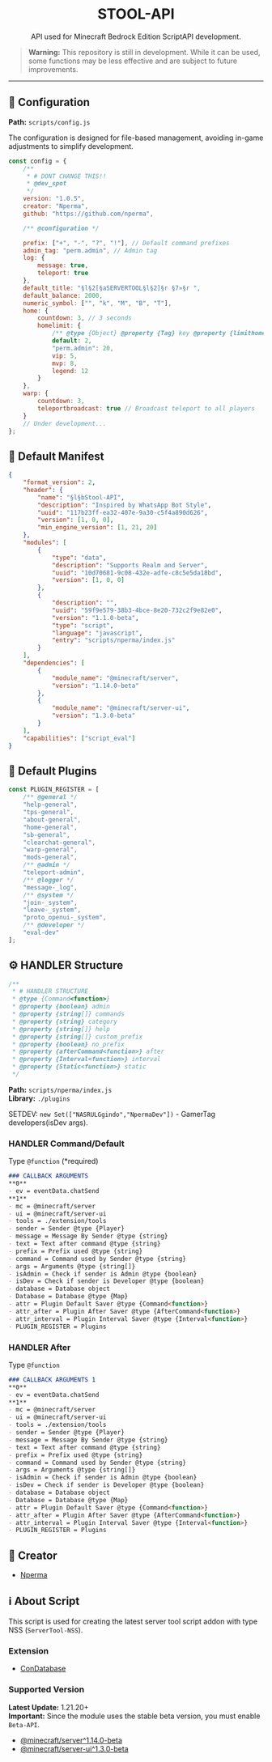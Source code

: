 <h1 align="center">STOOL-API</h1>
<p align="center">API used for Minecraft Bedrock Edition ScriptAPI development.</p>

> **Warning:** This repository is still in development. While it can be used, some functions may be less effective and are subject to future improvements.

---

## 📁 Configuration

**Path:** `scripts/config.js`

The configuration is designed for file-based management, avoiding in-game adjustments to simplify development.

```javascript
const config = {
    /** 
     * # DONT CHANGE THIS!!
     * @dev_spot 
     */
    version: "1.0.5",
    creator: "Nperma",
    github: "https://github.com/nperma",

    /** @configuration */

    prefix: ["+", "-", "?", "!"], // Default command prefixes
    admin_tag: "perm.admin", // Admin tag
    log: {
        message: true,
        teleport: true
    },
    default_title: "§l§2[§aSERVERTOOL§l§2]§r §7»§r ",
    default_balance: 2000,
    numeric_symbol: ["", "k", "M", "B", "T"],
    home: {
        countdown: 3, // 3 seconds
        homelimit: {
            /** @type {Object} @property {Tag} key @property {limithome} value */
            default: 2,
            "perm.admin": 20,
            vip: 5,
            mvp: 8,
            legend: 12
        }
    },
    warp: {
        countdown: 3,
        teleportbroadcast: true // Broadcast teleport to all players
    }
    // Under development...
};
```

## 📝 Default Manifest

```json
{
    "format_version": 2,
    "header": {
        "name": "§l§bStool-API",
        "description": "Inspired by WhatsApp Bot Style",
        "uuid": "117b23ff-ea32-407e-9a30-c5f4a890d626",
        "version": [1, 0, 0],
        "min_engine_version": [1, 21, 20]
    },
    "modules": [
        {
            "type": "data",
            "description": "Supports Realm and Server",
            "uuid": "10d70681-9c08-432e-adfe-c8c5e5da18bd",
            "version": [1, 0, 0]
        },
        {
            "description": "",
            "uuid": "59f9e579-38b3-4bce-8e20-732c2f9e82e0",
            "version": "1.1.0-beta",
            "type": "script",
            "language": "javascript",
            "entry": "scripts/nperma/index.js"
        }
    ],
    "dependencies": [
        {
            "module_name": "@minecraft/server",
            "version": "1.14.0-beta"
        },
        {
            "module_name": "@minecraft/server-ui",
            "version": "1.3.0-beta"
        }
    ],
    "capabilities": ["script_eval"]
}
```

## 🔌 Default Plugins

```javascript
const PLUGIN_REGISTER = [
    /** @general */
    "help-general",
    "tps-general",
    "about-general",
    "home-general",
    "sb-general",
    "clearchat-general",
    "warp-general",
    "mods-general",
    /** @admin */
    "teleport-admin",
    /** @logger */
    "message-_log",
    /** @system */
    "join-_system",
    "leave-_system",
    "proto_openui-_system",
    /** @developer */
    "eval-dev"
];
```

## ⚙️ HANDLER Structure

```javascript
/**
 * # HANDLER STRUCTURE
 * @type {Command<function>}
 * @property {boolean} admin
 * @property {string[]} commands
 * @property {string} category
 * @property {string[]} help
 * @property {string[]} custom_prefix
 * @property {boolean} no_prefix
 * @property {afterCommand<function>} after
 * @property {Interval<function>} interval
 * @property {Static<function>} static
 */
```

**Path:** `scripts/nperma/index.js`  
**Library:** `./plugins`

SETDEV: `new Set(["NASRULGgindo","NpermaDev"])` - GamerTag developers(isDev args).

### HANDLER Command/Default

Type `@function` (*required)

```markdown
### CALLBACK ARGUMENTS
**0**
- ev = eventData.chatSend
**1**
- mc = @minecraft/server
- ui = @minecraft/server-ui
- tools = ./extension/tools
- sender = Sender @type {Player}
- message = Message By Sender @type {string}
- text = Text after command @type {string}
- prefix = Prefix used @type {string}
- command = Command used by Sender @type {string}
- args = Arguments @type {string[]}
- isAdmin = Check if sender is Admin @type {boolean}
- isDev = Check if sender is Developer @type {boolean}
- database = Database object
- Database = Database @type {Map}
- attr = Plugin Default Saver @type {Command<function>}
- attr_after = Plugin After Saver @type {AfterCommand<function>}
- attr_interval = Plugin Interval Saver @type {Interval<function>}
- PLUGIN_REGISTER = Plugins
```

### HANDLER After

Type `@function`

```markdown
### CALLBACK ARGUMENTS 1
**0**
- ev = eventData.chatSend
**1**
- mc = @minecraft/server
- ui = @minecraft/server-ui
- tools = ./extension/tools
- sender = Sender @type {Player}
- message = Message By Sender @type {string}
- text = Text after command @type {string}
- prefix = Prefix used @type {string}
- command = Command used by Sender @type {string}
- args = Arguments @type {string[]}
- isAdmin = Check if sender is Admin @type {boolean}
- isDev = Check if sender is Developer @type {boolean}
- database = Database object
- Database = Database @type {Map}
- attr = Plugin Default Saver @type {Command<function>}
- attr_after = Plugin After Saver @type {AfterCommand<function>}
- attr_interval = Plugin Interval Saver @type {Interval<function>}
- PLUGIN_REGISTER = Plugins
```

## 👤 Creator

- [Nperma](https://www.github.com/nperma)

## ℹ️ About Script

This script is used for creating the latest server tool script addon with type NSS (`ServerTool-NSS`).

### Extension

- [ConDatabase](https://github.com/Con-JS-Development/Con-Database)

### Supported Version

**Latest Update:** 1.21.20+  
**Important:** Since the module uses the stable beta version, you must enable `Beta-API`.

- [@minecraft/server^1.14.0-beta](https://jaylydev.github.io/scriptapi-docs/latest/modules/_minecraft_server_1_14_0_beta.html)
- [@minecraft/server-ui^1.3.0-beta](https://jaylydev.github.io/scriptapi-docs/latest/modules/_minecraft_server_ui_1_3_0_beta.html)